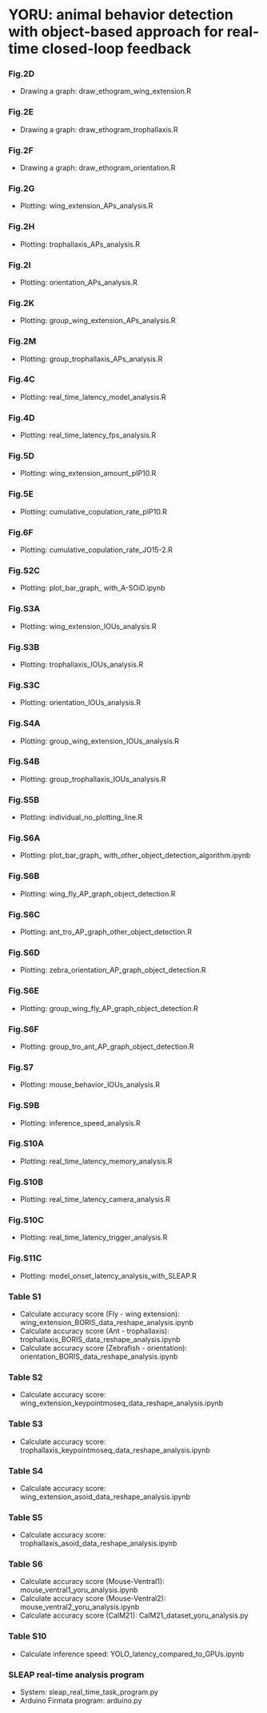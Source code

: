 # YORU: animal behavior detection with object-based approach for real-time closed-loop feedback

### Fig.2D  
- Drawing a graph: draw_ethogram_wing_extension.R  

### Fig.2E  
- Drawing a graph: draw_ethogram_trophallaxis.R  

### Fig.2F  
- Drawing a graph: draw_ethogram_orientation.R  

### Fig.2G  
- Plotting: wing_extension_APs_analysis.R

### Fig.2H  
- Plotting: trophallaxis_APs_analysis.R

### Fig.2I  
- Plotting: orientation_APs_analysis.R

### Fig.2K  
- Plotting: group_wing_extension_APs_analysis.R

### Fig.2M  
- Plotting: group_trophallaxis_APs_analysis.R

### Fig.4C  
- Plotting: real_time_latency_model_analysis.R

### Fig.4D  
- Plotting: real_time_latency_fps_analysis.R

### Fig.5D
- Plotting: wing_extension_amount_pIP10.R

### Fig.5E
- Plotting: cumulative_copulation_rate_pIP10.R

### Fig.6F
- Plotting: cumulative_copulation_rate_JO15-2.R

### Fig.S2C
- Plotting: plot_bar_graph_ with_A-SOiD.ipynb

### Fig.S3A  
- Plotting: wing_extension_IOUs_analysis.R

### Fig.S3B  
- Plotting: trophallaxis_IOUs_analysis.R

### Fig.S3C  
- Plotting: orientation_IOUs_analysis.R  

### Fig.S4A  
- Plotting: group_wing_extension_IOUs_analysis.R  
  
### Fig.S4B   
- Plotting: group_trophallaxis_IOUs_analysis.R  

### Fig.S5B  
- Plotting: individual_no_plotting_line.R  

### Fig.S6A    
- Plotting: plot_bar_graph_ with_other_object_detection_algorithm.ipynb

### Fig.S6B  
- Plotting: wing_fly_AP_graph_object_detection.R  

### Fig.S6C  
- Plotting: ant_tro_AP_graph_other_object_detection.R

### Fig.S6D  
- Plotting: zebra_orientation_AP_graph_object_detection.R  

### Fig.S6E  
- Plotting: group_wing_fly_AP_graph_object_detection.R

### Fig.S6F  
- Plotting: group_tro_ant_AP_graph_object_detection.R

### Fig.S7
- Plotting: mouse_behavior_IOUs_analysis.R

### Fig.S9B  
- Plotting: inference_speed_analysis.R

### Fig.S10A  
- Plotting: real_time_latency_memory_analysis.R

### Fig.S10B  
- Plotting: real_time_latency_camera_analysis.R

### Fig.S10C  
- Plotting: real_time_latency_trigger_analysis.R

### Fig.S11C  
- Plotting: model_onset_latency_analysis_with_SLEAP.R

### Table S1
- Calculate accuracy score (Fly - wing extension): wing_extension_BORIS_data_reshape_analysis.ipynb  
- Calculate accuracy score (Ant - trophallaxis): trophallaxis_BORIS_data_reshape_analysis.ipynb  
- Calculate accuracy score (Zebrafish - orientation): orientation_BORIS_data_reshape_analysis.ipynb

### Table S2  
- Calculate accuracy score: wing_extension_keypointmoseq_data_reshape_analysis.ipynb

### Table S3  
- Calculate accuracy score: trophallaxis_keypointmoseq_data_reshape_analysis.ipynb

### Table S4  
- Calculate accuracy score: wing_extension_asoid_data_reshape_analysis.ipynb

### Table S5  
- Calculate accuracy score: trophallaxis_asoid_data_reshape_analysis.ipynb

### Table S6
- Calculate accuracy score (Mouse-Ventral1): mouse_ventral1_yoru_analysis.ipynb
- Calculate accuracy score (Mouse-Ventral2): mouse_ventral2_yoru_analysis.ipynb
- Calculate accuracy score (CalM21): CalM21_dataset_yoru_analysis.py

### Table S10   
- Calculate inference speed: YOLO_latency_compared_to_GPUs.ipynb  

### SLEAP real-time analysis program
- System: sleap_real_time_task_program.py  
- Arduino Firmata program: arduino.py